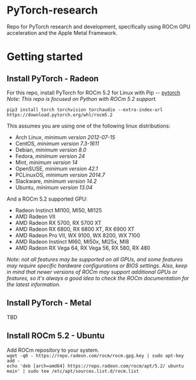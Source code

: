 # PyTorch-research
Repo for PyTorch research and development, specifically using ROCm GPU acceleration and the Apple Metal Framework.

# Getting started
## Install PyTorch - Radeon
For this repo, install PyTorch for ROCm 5.2 for Linux with Pip -- [pytorch](https://pytorch.org/get-started/locally/)
*Note: This repo is focused on Python with ROCm 5.2 support.*<br>

`pip3 install torch torchvision torchaudio --extra-index-url https://download.pytorch.org/whl/rocm5.2`

This assumes you are using one of the following linux distributions:
- Arch Linux, *minimum version 2012-07-15*
- CentOS, *minimum version 7.3-1611*
- Debian, *minimum version 8.0*
- Fedora, *minimum version 24*
- Mint, *minimum version 14*
- OpenSUSE, *minimum version 42.1*
- PCLinuxOS, *minimum version 2014.7*
- Slackware, *minimum version 14.2*
- Ubuntu, *minimum version 13.04*

And a ROCm 5.2 supported GPU:
- Radeon Instinct MI100, MI50, MI125
- AMD Radeon VII
- AMD Radeon RX 5700, RX 5700 XT
- AMD Radeon RX 6800, RX 6800 XT, RX 6900 XT
- AMD Radeon Pro VII, WX 9100, WX 8200, WX 7100
- AMD Radeon Instinct MI60, MI50x, MI25x, MI8
- AMD Radeon RX Vega 64, RX Vega 56, RX 580, RX 480<br>

*Note: not all features may be supported on all GPUs, and some features may require specific hardware configurations or BIOS settings. Also, keep in mind that newer versions of ROCm may support additional GPUs or features, so it's always a good idea to check the ROCm documentation for the latest information.*

## Install PyTorch - Metal
TBD
## Install ROCm 5.2 - Ubuntu
Add ROCm repository to your system.<br>
`wget -q0 - https://repo.radeon.com/rocm/rocm.gpg.key | sudo apt-key add -`<br>
`echo 'deb [arch=amd64] https://repo.radeon.com/rocm/apt/5.2/ ubuntu main' | sudo tee /etc/apt/sources.list.d/rocm.list`
